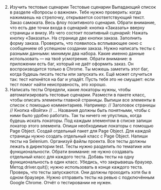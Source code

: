 2. Изучить тестовые сценарии
   Тестовые сценарии
   Выпадающий список в разделе «Вопросы о важном». Тебе нужно проверить: когда нажимаешь на стрелочку, открывается соответствующий текст.
   Заказ самоката. Весь флоу позитивного сценария. Обрати внимание, что есть две точки входа в сценарий: кнопка «Заказать» вверху страницы и внизу.
   Из чего состоит позитивный сценарий:
   Нажать кнопку «Заказать». На странице две кнопки заказа.
   Заполнить форму заказа.
   Проверить, что появилось всплывающее окно с сообщением об успешном создании заказа.
   Нужно написать тесты с разными данными: минимум два набора. Какие именно данные использовать — на твоё усмотрение.
   Обрати внимание: в приложении есть баг, который не даёт оформить заказ. Он воспроизводится только в Chrome.
   Ты можешь заметить этот баг, когда будешь писать тесты или запускать их. Ещё может случиться так: тест наткнётся на баг и упадёт. Пусть тебя это не смущает: если тест помог найти неисправность, это хорошо.
3. Написать тесты
   Определи, какие локаторы нужны, чтобы автоматизировать тестовые сценарии. Размести в пакете класс, чтобы описать элементы главной страницы. Выпиши все элементы в список с помощью комментариев. Например:
   // Заголовок страницы
   // Кнопка «Войти»
   // ...
   Названия должны быть понятными, чтобы с ними было удобно работать. Так ты ничего не упустишь, когда будешь искать локаторы.
   Под каждым элементом в списке запиши локатор этого элемента.
   Опиши необходимые локаторы с помощью Page Object.
   Создай отдельный пакет для Page Object.
   Для каждой страницы нужно создать отдельный класс с Page Object.
   Напиши тесты на Selenium.
   Организуй файлы проекта. Все тесты должны лежать в директории test. Тесты нужно разделить по тематике или функциональности. Обрати внимание: не нужно создавать отдельный класс для каждого теста. Добавь тесты на одну функциональность в один класс.
   Убедись, что закрываешь браузер. Метод driver.quit(); нужно использовать в конце каждого теста.
   Проверь, что тесты запускаются. Они должны проходить хотя бы в одном браузере. Нужно отправить тесты на ревью с подключённым Google Chrome.
   Отчёт о тестировании не нужен.